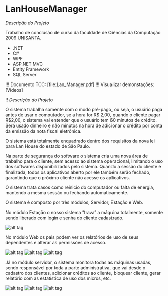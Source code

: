 LanHouseManager
===============
*Descrição do Projeto*

Trabalho de conclusão de curso da faculdade de Ciências da Computação 2009 UNISANTA.

* .NET
* C#
* WPF
* ASP.NET MVC
* Entity Framework
* SQL Server

!!! Documento TCC: [file:Lan_Manager.pdf]
!!! Visualizar demonstações: [Videos]

!! *Descrição do Projeto*

O sistema trabalha somente com o modo pré-pago, ou seja, o usuário paga antes de usar o computador, se a hora for R$ 2,00, quando o cliente pagar R$2,00, o sistema vai entender que o usuário tem 60 minutos de crédito. Será usado dinheiro e não minutos na hora de adicionar o crédito por conta da emissão da nota fiscal eletrônica. 

O sistema está totalmente enquadrado dentro dos requisitos da nova lei para Lan House do estado de São Paulo.

Na parte de segurança do software o sistema cria uma nova área de trabalho para o cliente, sem acesso ao sistema operacional, limitando o uso dos softwares disponibilizados pelo sistema. Quando a sessão do cliente é finalizada, todos os aplicativos aberto por ele também serão fechado, garantindo que o próximo cliente não acesse os aplicativos.

O sistema trata casos como reinicio do computador ou falta de energia, mantendo a mesma sessão ou fechando automaticamente. 

O sistema é composto por três módulos, Servidor, Estação e Web.

No módulo Estação o nosso sistema “trava” a máquina totalmente, somente sendo liberado com login e senha do cliente cadastrado.

![alt tag](http://download-codeplex.sec.s-msft.com/Download?ProjectName=LanManager&DownloadId=472048)

No módulo Web os pais podem ver os relatórios de uso de seus dependentes e alterar as permissões de acesso.

![alt tag](http://download-codeplex.sec.s-msft.com/Download?ProjectName=LanManager&DownloadId=472049)
![alt tag](http://download-codeplex.sec.s-msft.com/Download?ProjectName=LanManager&DownloadId=472050)
![alt tag](http://download-codeplex.sec.s-msft.com/Download?ProjectName=LanManager&DownloadId=472051)

Já no módulo servidor, o sistema monitora todas as máquinas usadas, sendo responsável por toda a parte administrativa, que vai desde o cadastro dos clientes, adicionar créditos ao cliente, bloquear cliente, gerar relatório com as estatística de uso dos micros, etc.

![alt tag](http://download-codeplex.sec.s-msft.com/Download?ProjectName=LanManager&DownloadId=472045)
![alt tag](http://download-codeplex.sec.s-msft.com/Download?ProjectName=LanManager&DownloadId=472046)
![alt tag](http://download-codeplex.sec.s-msft.com/Download?ProjectName=LanManager&DownloadId=472047)
